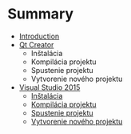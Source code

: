 # Summary

* [Introduction](README.md)
* [Qt Creator](qt-creator.md)
    * Inštalácia
    * Kompilácia projektu
    * Spustenie projektu
    * Vytvorenie nového projektu
* [Visual Studio 2015](visual-studio-2015.md)
    * [Inštalácia](inštalácia.md)
    * [Kompilácia projektu](kompilácia-projektu.md)
    * [Spustenie projektu](spustenie-projektu.md)
    * [Vytvorenie nového projektu](vytvorenie-nového-projektu.md)


